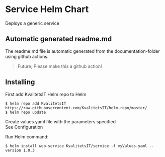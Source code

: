 # Service Helm Chart
Deploys a generic service

## Automatic generated readme.md
The readme.md file is automatic generated from the documentation-folder using github actions.

> Future; Please make this a github action!

## Installing
First add KvalitetsIT Helm repo to Helm
```console
$ helm repo add KvalitetsIT https://raw.githubusercontent.com/KvalitetsIT/helm-repo/master/
$ helm repo update
```

Create values.yaml file with the parameters specified  
See Configuration

Run Helm command:  
```console
$ helm install web-service KvalitetsIT/service -f myValues.yaml --version 1.0.3
```
